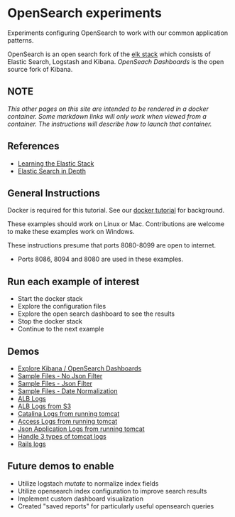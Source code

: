 # OpenSearch experiments

Experiments configuring OpenSearch to work with our common application patterns.

OpenSearch is an open search fork of the [elk stack](https://aws.amazon.com/what-is/elk-stack/#:~:text=The%20ELK%20stack%20is%20an,Elasticsearch%2C%20Logstash%2C%20and%20Kibana.) which consists of Elastic Search, Logstash and Kibana.  *OpenSeach Dashboards*
is the open source fork of Kibana.  

## NOTE
_This other pages on this site are intended to be rendered in a docker container.  Some markdown links will only work when viewed from a container. The instructions will describe how to launch that container._

## References
- [Learning the Elastic Stack](https://www.linkedin.com/learning/learning-the-elastic-stack-2?u=76816210)
- [Elastic Search in Depth](https://www.linkedin.com/learning/elasticsearch-in-depth?u=76816210)

## General Instructions

Docker is required for this tutorial.  See our [docker tutorial](https://cdluc3.github.io/docker-tutorial/) for background.

These examples should work on Linux or Mac.  Contributions are welcome to make these examples work on Windows.

These instructions presume that ports 8080-8099 are open to internet.  

- Ports 8086, 8094 and 8080 are used in these examples.

## Run each example of interest
- Start the docker stack
- Explore the configuration files
- Explore the open search dashboard to see the results
- Stop the docker stack
- Continue to the next example


## Demos
- [Explore Kibana / OpenSearch Dashboards](docs/kibana.md)
- [Sample Files - No Json Filter](docs/sample1.md)
- [Sample Files - Json Filter](docs/sample1_with_json.md)
- [Sample Files - Date Normalization](docs/sample1_with_json_datenorm.md)
- [ALB Logs](docs/alb.md)
- [ALB Logs from S3](docs/alb_s3.md)
- [Catalina Logs from running tomcat](docs/tomcat-catalina.md)
- [Access Logs from running tomcat](docs/tomcat-access.md)
- [Json Application Logs from running tomcat](docs/tomcat-app-logs.md)
- [Handle 3 types of tomcat logs](docs/tomcat-all-logs.md)
- [Rails logs](docs/rails.md)

## Future demos to enable
- Utilize logstach *mutate* to normalize index fields
- Utilize opensearch index configuration to improve search results
- Implement custom dashboard visualization
- Created "saved reports" for particularly useful opensearch queries
